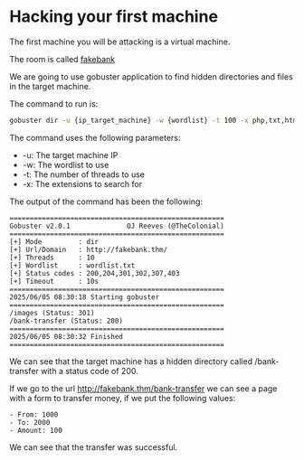 # Hacking your first machine

The first machine you will be attacking is a virtual machine.

The room is called [fakebank](https://tryhackme.com/room/offensivesecurityintro)

We are going to use gobuster application to find hidden directories and files in the target machine.

The command to run is:
```bash
gobuster dir -u {ip_target_machine} -w {wordlist} -t 100 -x php,txt,html
```

The command uses the following parameters:

- -u: The target machine IP
- -w: The wordlist to use
- -t: The number of threads to use
- -x: The extensions to search for

The output of the command has been the following:

```
=====================================================
Gobuster v2.0.1              OJ Reeves (@TheColonial)
=====================================================
[+] Mode         : dir
[+] Url/Domain   : http://fakebank.thm/
[+] Threads      : 10
[+] Wordlist     : wordlist.txt
[+] Status codes : 200,204,301,302,307,403
[+] Timeout      : 10s
=====================================================
2025/06/05 08:30:18 Starting gobuster
=====================================================
/images (Status: 301)
/bank-transfer (Status: 200)
=====================================================
2025/06/05 08:30:32 Finished
=====================================================
```
We can see that the target machine has a hidden directory called /bank-transfer with a status code of 200.

If we go to the url http://fakebank.thm/bank-transfer we can see a page with a form to transfer money, if we put the following values:

```
- From: 1000
- To: 2000
- Amount: 100
```

We can see that the transfer was successful.